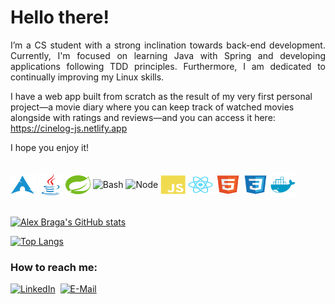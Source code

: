 # Hello there!

<p align="justify">I’m a CS student with a strong inclination towards back-end development. Currently, I'm focused on learning Java with Spring and developing applications following TDD principles. Furthermore, I am dedicated to continually improving my Linux skills.

I have a web app built from scratch as the result of my very first personal project—a movie diary where you can keep track of watched movies alongside with ratings and reviews—and you can access it here: https://cinelog-js.netlify.app

I hope you enjoy it!</p>

<!-- - I’m looking to collaborate on ... -->

<br />
<div style="display: inline_block">
  <img align="center" alt="Arch Linux" height="32" width="40" src="https://raw.githubusercontent.com/devicons/devicon/master/icons/archlinux/archlinux-original.svg">
  <img align="center" alt="Java" height="35" width="40" src="https://raw.githubusercontent.com/devicons/devicon/master/icons/java/java-original.svg">
  <img align="center" alt="Spring" height="30" width="40" src="https://raw.githubusercontent.com/devicons/devicon/master/icons/spring/spring-original.svg">
  <img align="center" alt="Bash" height="32" width="40" src="https://cdn.simpleicons.org/gnubash/gray">
  <img align="center" alt="Node" height="32" width="40" src="https://cdn.simpleicons.org/nodedotjs">
  <img align="center" alt="JavaScript" height="30" width="40" src="https://raw.githubusercontent.com/devicons/devicon/master/icons/javascript/javascript-plain.svg">
  <img align="center" alt="React" height="30" width="40" src="https://raw.githubusercontent.com/devicons/devicon/master/icons/react/react-original.svg">
  <img align="center" alt="HTML" height="30" width="40" src="https://raw.githubusercontent.com/devicons/devicon/master/icons/html5/html5-original.svg">
  <img align="center" alt="CSS" height="30" width="40" src="https://raw.githubusercontent.com/devicons/devicon/master/icons/css3/css3-original.svg">
  <img align="center" alt="Docker" height="40" width="40" src="https://raw.githubusercontent.com/devicons/devicon/master/icons/docker/docker-plain.svg">
</div>
<br />

[![Alex Braga's GitHub stats](https://github-readme-stats.vercel.app/api?username=alexbraga&show_icons=true&theme=material-palenight&include_all_commits=true&hide_border=true)](https://github.com/anuraghazra/github-readme-stats)

[![Top Langs](https://github-readme-stats.vercel.app/api/top-langs/?username=alexbraga&theme=material-palenight&layout=compact&hide_border=true&card_width=467)](https://github.com/anuraghazra/github-readme-stats)

### How to reach me:

<div>
<a href="https://www.linkedin.com/in/alexgbraga/" target="_blank"><img alt="LinkedIn" src="https://img.shields.io/badge/-LinkedIn-blue?style=for-the-badge&logo=Linkedin&logoColor=white"></a>&nbsp;
<a href="mailto:contato@alexbraga.com.br" target="_blank"><img alt="E-Mail" src="https://img.shields.io/badge/-email-c14438?style=for-the-badge&logo=Gmail&logoColor=white"></a>
</div>
